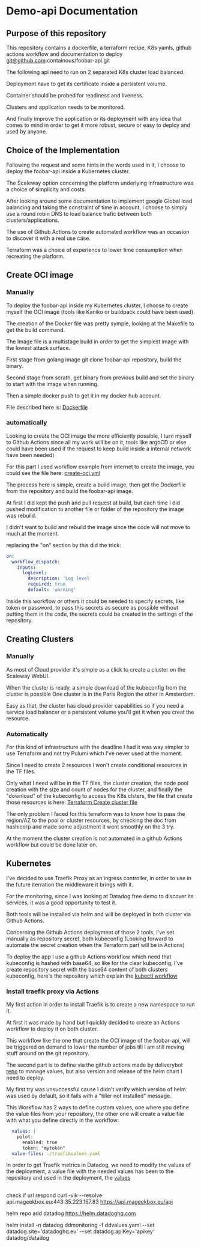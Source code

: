 # Demo-api Documentation

## Purpose of this repository

This repository contains a dockerfile, a terraform recipe, K8s yamls, github actions workflow and documentation to deploy git@github.com:containous/foobar-api.git

The following api need to run on 2 separated K8s cluster load balanced.

Deployment have to get its certificate inside a persistent volume.

Container should be probed for readiness and liveness.

Clusters and application needs to be monitored.

And finally improve the application or its deployment with any idea that comes to mind in order to get it more robust, secure or easy to deploy and used by anyone.

## Choice of the Implementation

Following the request and some hints in the words used in it, I choose to deploy the foobar-api inside a Kubernetes cluster.

The Scaleway option concerning the platform underlying infrastructure was a choice of simplicity and costs.

After looking around some documentation to implement google Global load balancing and taking the constraint of time in account, I choose to simply use a round robin DNS to load balance trafic between both clusters/applications.

The use of Github Actions to create automated workflow was an occasion to discover it with a real use case.

Terraform was a choice of experience to lower time consumption when recreating the platform.

## Create OCI image

### Manually

To deploy the foobar-api inside my Kubernetes cluster, I choose to create myself the OCI image (tools like Kaniko or buildpack could have been used).

The creation of the Docker file was pretty symple, looking at the Makefile to get the build command.

The Image file is a multistage build in order to get the simplest image with the lowest attack surface.

First stage from golang image git clone foobar-api repository, build the binary.

Second stage from scrath, get binary from previous build and set the binary to start with the image when running.

Then a simple docker push to get it in my docker hub account.

File described here is: [Dockerfile](https://github.com/NEwa-05/demo-api/blob/master/Dockerfile)

### automatically

Looking to create the OCI image the more efficiently possible, I turn myself to Github Actions since all my work will be on it, tools like argoCD or else could have been used if the request to keep build inside a internal network have been needed)

For this part I used workflow example from internet to create the image, you could see the file here: [create-oci.yml](https://github.com/NEwa-05/demo-api/blob/master/.github/workflows/create-oci.yml)

The process here is simple, create a build image, then get the Dockerfile from the repository and build the foobar-api image.

At first I did kept the push and pull request at build, but each time I did pushed modification to another file or folder of the repository the image was rebuild.

I didn't want to build and rebuild the image since the code will not move to much at the moment.

replacing the "on" section by this did the trick:

```yaml
on: 
  workflow_dispatch:
    inputs:
      logLevel:
        description: 'Log level'     
        required: true
        default: 'warning'
```

Inside this workflow or others it could be needed to specify secrets, like token or password, to pass this secrets as secure as possible without putting them in the code, the secrets could be created in the settings of the repository.

## Creating Clusters

### Manually

As most of Cloud provider it's simple as a click to create a cluster on the Scaleway WebUI.

When the cluster is ready, a simple download of the kubeconfig from the cluster is possible 
One cluster is in the Paris Region the other in Amsterdam.

Easy as that, the cluster has cloud provider capabilities so if you need a service load balancer or a persistent volume you'll get it when you creat the resource.

### Automatically

For this kind of infrastructure with the deadline I had it was way simpler to use Terraform and not try Pulumi which I've never used at the moment.

Since I need to create 2 resources I won't create conditional resources in the TF files.

Only what I need will be in the TF files, the cluster creation, the node pool creation with the size and count of nodes for the cluster, and finally the "download" of the kubeconfig to access the K8s clsters, the file that create those resources is here: [Terraform Create cluster file](https://github.com/NEwa-05/demo-api/blob/master/terraform/k8s-create.tf)

The only problem I faced for this terraform was to know how to pass the region/AZ to the pool or cluster resources, by checking the doc from hashicorp and made some adjustment it went smoothly on the 3 try.

At the moment the cluster creation is not automated in a github Actions workflow but could be done later on.

## Kubernetes

I've decided to use Traefik Proxy as an ingress controller, in order to use in the future iterration the middleware it brings with it.

For the monitoring, since I was looking at Datadog free demo to discover its services, it was a good opportunity to test it.

Both tools will be installed via helm and will be deployed in both cluster via Github Actions.

Concerning the Github Actions deployment of those 2 tools, I've set manually as repository secret, both kubeconfig (Looking forward to automate the secret creation when the Terraform part will be in Actions)

To deploy the app I use a github Actions workflow which need that kubeconfig is hashed with base64, so like for the clear kubeconfig, I've create repository secret with the base64 content of both clusters kubeconfig, here's the repository which explain the [kubectl workflow](https://github.com/steebchen/kubectl)

### Install traefik proxy via Actions

My first action in order to install Traefik is to create a new namespace to run it.

At first it was made by hand but I quickly decided to create an Actions workflow to deploy it on both cluster.

This workflow like the one that create the OCI image of the foobar-api, will be triggered on demand to lower the number of jobs till I am still moving stuff around on the git repository.

The second part is to define via the github actions made by deliverybot [repo](https://github.com/deliverybot/helm) to manage values, but also version and release of the helm chart I need to deploy.

My first try was unsuccessful cause I didn't verify which version of helm was used by default, so it fails with a "tiller not installed" message. 

This Workflow has 2 ways to define custom values, one where you define the value files from your repository, the other one will create a value file with what you define directly in the workflow:

```yaml
  values: |
    pilot:
      enabled: true
      token: "mytoken"
  value-files: ./traefikvalues.yaml
```
In order to get Traefik metrics in Datadog, we need to modify the values of the deployment, a value file with the needed values has been to the repository and used in the deployment, the [values]()

## 



check if url respond
curl -vik --resolve api.mageekbox.eu:443:35.223.167.83 https://api.mageekbox.eu/api

helm repo add datadog https://helm.datadoghq.com

helm install -n datadog ddmonitoring -f ddvalues.yaml --set datadog.site='datadoghq.eu' --set datadog.apiKey='apikey' datadog/datadog 

